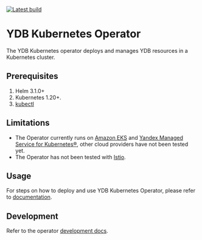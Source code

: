 [![Latest build](https://github.com/ydb-platform/ydb-kubernetes-operator/actions/workflows/check-pr.yml/badge.svg)](https://github.com/ydb-platform/ydb-kubernetes-operator/actions/workflows/check-pr.yml)

# YDB Kubernetes Operator

The YDB Kubernetes operator deploys and manages YDB resources in a Kubernetes cluster.

## Prerequisites

1. Helm 3.1.0+
2. Kubernetes 1.20+.
3. [kubectl](https://kubernetes.io/docs/tasks/tools/install-kubectl/)

## Limitations

- The Operator currently runs on [Amazon EKS](https://aws.amazon.com/eks/) and [Yandex Managed Service for Kubernetes®](https://cloud.yandex.com/en/services/managed-kubernetes), other cloud providers have not been tested yet.
- The Operator has not been tested with [Istio](https://istio.io/).

## Usage

For steps on how to deploy and use YDB Kubernetes Operator, please refer to [documentation](https://ydb.tech/en/docs/deploy/orchestrated/concepts).

## Development

Refer to the operator [development docs](./docs).
